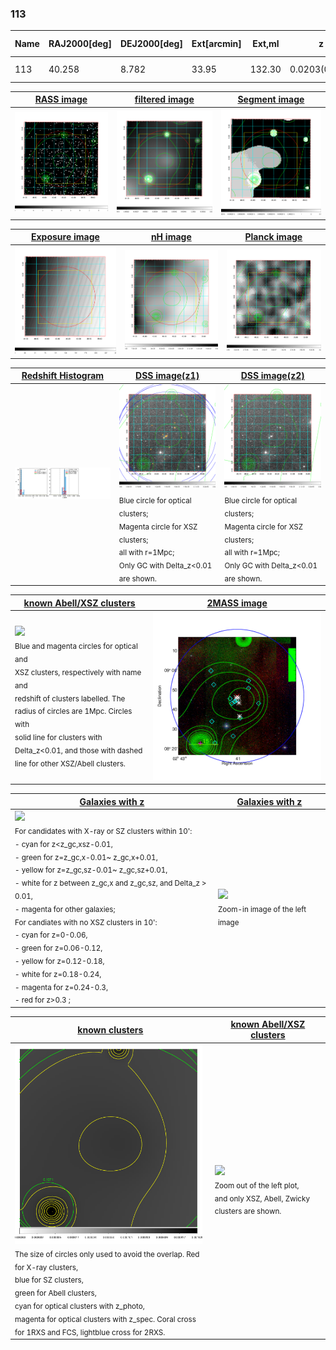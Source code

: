 <div STYLE="page-break-after: always;"></div>

### 113

|Name|RAJ2000[deg]|DEJ2000[deg] |Ext[arcmin]| Ext,ml | z | z_src| C|GC(XSZ,Delta_z<0.01)| GC(OPT,Delta_z<0.01)|GC| R_sig[arcmin] | R500[arcmin] | R500[Mpc]| CRsig[c/s] | CR500[c/s] |L500[1E44 erg/s]|F500[1E-12 erg/s/cm^2]| M500[1E14 Msun]|Tx[keV]|Cnt_sig|Beta|Rc[arcmin]|Comment|Alias|
|---|---|---|---|---|---|------|---|--------|---------|----------|---|---|---|---|---|---|---|---|---|---|---|---|---|---|
|113| 40.258| 8.782| 33.95| 132.30| 0.0203(0.005)| z1, z_opt| S| -| N| N| 11.238| 18.643| 0.460| 0.154(0.056)| 0.173(0.062)| 0.020(0.005)| 2.149(0.500)| 0.28(0.03)| 0.99(0.07)| 35.1| 0.740(-0.167+0.176)| 7.895(-2.382+2.693)| -| t655|

|[RASS image](../image/113/113_img.pdf)|[filtered image](../image/113/113_fil.pdf)|[Segment image](../image/113/113_seg.pdf)|
|-------------------|--------------------|-------------------|
| <img src="../image/113/113_img.png" width="300">  | <img src="../image/113/113_fil.png" width="300">   | <img src="../image/113/113_seg.png" width="300">  |

|[Exposure image](../image/113/113_mex.pdf)| [nH image](../image/113/113_nh.pdf)| [Planck image](../image/113/113_p.pdf)|
|-------------------|--------------------|-------------------|
|<img src="../image/113/113_mex.png" width="300">   | <img src="../image/113/113_nh.png" width="300">    | <img src="../image/113/113_p.png" width="300"> |

|[Redshift Histogram](../image/113/113_zg.pdf) | [DSS image(z1)](../image/113/113_dss_z1.pdf)      |  [DSS image(z2)](../image/113/113_dss_z2.pdf)    |
|-------------------|--------------------|-------------------|
|<img src="../image/113/113_zg.png" width="300"> |<img src="../image/113/113_dss_z1.png" width="300"> <sub><br>Blue circle for optical clusters; <br>Magenta circle for XSZ clusters; <br>all with r=1Mpc; <br>Only GC with Delta_z<0.01 are shown. </sub>| <img src="../image/113/113_dss_z2.png" width="300"><sub><br>Blue circle for optical clusters; <br>Magenta circle for XSZ clusters; <br>all with r=1Mpc; <br>Only GC with Delta_z<0.01 are shown. </sub> |

|[known Abell/XSZ clusters](../image/113/113_m.pdf) | [2MASS image](../image/113/113_2mass.pdf)      |
|-------------------|-------------------|
|<img src=../image/113/113_m.png width="300"> <br><sub>Blue and magenta circles for optical and <br>XSZ clusters, respectively with name and <br>redshift of clusters labelled. The <br>radius of circles are 1Mpc. Circles with <br>solid line for clusters with <br>Delta_z<0.01, and those with dashed <br>line for other XSZ/Abell clusters.        </sub>|<img src="../image/113/113_2mass.png" width="300">  |

|[Galaxies with z](../image/113/113_opt_ned.pdf) |[Galaxies with z](../image/113/113_opt_ned_zoom.pdf) |
|-------------------|-------------------|
| <img src=../image/113/113_opt_ned.png width="300"> <br><sub> For candidates with X-ray or SZ clusters within 10': <br> - cyan for z<z_gc,xsz-0.01, <br> - green for z=z_gc,x-0.01~ z_gc,x+0.01, <br> - yellow for z=z_gc,sz-0.01~ z_gc,sz+0.01, <br> - white for z between z_gc,x and z_gc,sz, and Delta_z > 0.01, <br> - magenta for other galaxies; <br>For candiates with no XSZ clusters in 10': <br> - cyan for z=0-0.06, <br> - green for z=0.06-0.12, <br> - yellow for z=0.12-0.18, <br> - white for z=0.18-0.24, <br> - magenta for z=0.24-0.3, <br> - red for z>0.3 ;  </sub>|<img src=../image/113/113_opt_ned_zoom.png width="300">  <br><sub> Zoom-in image of the left image</sub>|

|[known clusters](../image/113/113_gc.pdf) |[known Abell/XSZ clusters](../image/113/113_gc_large.pdf) |
|-------------------|-------------------|
| <img src=../image/113/113_gc.png width="300"> <br><sub> The size of circles only used to avoid the overlap. Red for X-ray clusters, <br> blue for SZ clusters, <br> green for Abell clusters, <br> cyan for optical clusters with z_photo, <br> magenta for optical clusters with z_spec. Coral cross for 1RXS and FCS, lightblue cross for 2RXS. </sub>|<img src=../image/113/113_gc_large.png width="300"> <br><sub> Zoom out of the left plot, <br> and only XSZ, Abell, Zwicky clusters are shown. </sub> |



